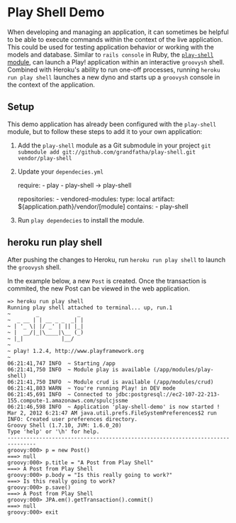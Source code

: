 Play Shell Demo
===============

When developing and managing an application, it can sometimes be helpful to be able to execute commands within the
context of the live application. This could be used for testing application behavior or working with the models and database.
Similar to `rails console` in Ruby, the [`play-shell` module](https://github.com/grandfatha/play-shell),
can launch a Play! application within an interactive `groovysh` shell. Combined with Heroku's ability to run one-off processes,
running `heroku run play shell` launches a new dyno and starts up a `groovysh` console in the context of the application.

Setup
-----
This demo application has already been configured with the `play-shell` module, but to follow these steps to add it to your own application:

1. Add the `play-shell` module as a Git submodule in your project
`git submodule add git://github.com/grandfatha/play-shell.git vendor/play-shell`

2. Update your `dependecies.yml`


    require:
        - play
        - play-shell -> play-shell

    repositories:
        - vendored-modules:
            type: local
            artifact: ${application.path}/vendor/[module]
            contains:
                - play-shell


3. Run `play dependecies` to install the module.


heroku run play shell
---------------------
After pushing the changes to Heroku, run `heroku run play shell` to launch the `groovysh` shell.

In the example below, a new `Post` is created. Once the transaction is commited, the new Post can be viewed in the web application.

    => heroku run play shell
    Running play shell attached to terminal... up, run.1
    ~        _            _
    ~  _ __ | | __ _ _  _| |
    ~ | '_ \| |/ _' | || |_|
    ~ |  __/|_|\____|\__ (_)
    ~ |_|            |__/
    ~
    ~ play! 1.2.4, http://www.playframework.org
    ~
    06:21:41,747 INFO  ~ Starting /app
    06:21:41,750 INFO  ~ Module play is available (/app/modules/play-shell)
    06:21:41,750 INFO  ~ Module crud is available (/app/modules/crud)
    06:21:41,803 WARN  ~ You're running Play! in DEV mode
    06:21:45,691 INFO  ~ Connected to jdbc:postgresql://ec2-107-22-213-155.compute-1.amazonaws.com/spulcjssme
    06:21:46,598 INFO  ~ Application 'play-shell-demo' is now started !
    Mar 2, 2012 6:21:47 AM java.util.prefs.FileSystemPreferences$2 run
    INFO: Created user preferences directory.
    Groovy Shell (1.7.10, JVM: 1.6.0_20)
    Type 'help' or '\h' for help.
    -------------------------------------------------------------------------------
    groovy:000> p = new Post()
    ===> null
    groovy:000> p.title = "A Post from Play Shell"
    ===> A Post from Play Shell
    groovy:000> p.body = "Is this really going to work?"
    ===> Is this really going to work?
    groovy:000> p.save()
    ===> A Post from Play Shell
    groovy:000> JPA.em().getTransaction().commit()
    ===> null
    groovy:000> exit